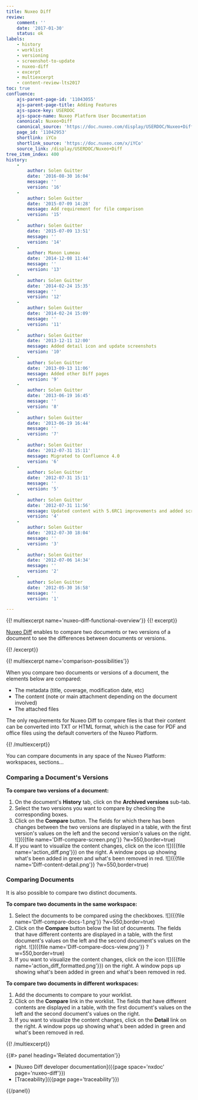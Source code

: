 ```yaml
---
title: Nuxeo Diff
review:
    comment: ''
    date: '2017-01-30'
    status: ok
labels:
    - history
    - worklist
    - versioning
    - screenshot-to-update
    - nuxeo-diff
    - excerpt
    - multiexcerpt
    - content-review-lts2017
toc: true
confluence:
    ajs-parent-page-id: '11043055'
    ajs-parent-page-title: Adding Features
    ajs-space-key: USERDOC
    ajs-space-name: Nuxeo Platform User Documentation
    canonical: Nuxeo+Diff
    canonical_source: 'https://doc.nuxeo.com/display/USERDOC/Nuxeo+Diff'
    page_id: '11042953'
    shortlink: iYCo
    shortlink_source: 'https://doc.nuxeo.com/x/iYCo'
    source_link: /display/USERDOC/Nuxeo+Diff
tree_item_index: 400
history:
    - 
        author: Solen Guitter
        date: '2016-08-30 16:04'
        message: ''
        version: '16'
    - 
        author: Solen Guitter
        date: '2015-07-09 14:28'
        message: Add requirement for file comparison
        version: '15'
    - 
        author: Solen Guitter
        date: '2015-07-09 13:51'
        message: ''
        version: '14'
    - 
        author: Manon Lumeau
        date: '2014-12-08 11:44'
        message: ''
        version: '13'
    - 
        author: Solen Guitter
        date: '2014-02-24 15:35'
        message: ''
        version: '12'
    - 
        author: Solen Guitter
        date: '2014-02-24 15:09'
        message: ''
        version: '11'
    - 
        author: Solen Guitter
        date: '2013-12-11 12:00'
        message: Added detail icon and update screenshots
        version: '10'
    - 
        author: Solen Guitter
        date: '2013-09-13 11:06'
        message: Added other Diff pages
        version: '9'
    - 
        author: Solen Guitter
        date: '2013-06-19 16:45'
        message: ''
        version: '8'
    - 
        author: Solen Guitter
        date: '2013-06-19 16:44'
        message: ''
        version: '7'
    - 
        author: Solen Guitter
        date: '2012-07-31 15:11'
        message: Migrated to Confluence 4.0
        version: '6'
    - 
        author: Solen Guitter
        date: '2012-07-31 15:11'
        message: ''
        version: '5'
    - 
        author: Solen Guitter
        date: '2012-07-31 11:56'
        message: Updated content with 5.6RC1 improvements and added screenshots
        version: '4'
    - 
        author: Solen Guitter
        date: '2012-07-30 18:04'
        message: ''
        version: '3'
    - 
        author: Solen Guitter
        date: '2012-07-06 14:34'
        message: ''
        version: '2'
    - 
        author: Solen Guitter
        date: '2012-05-30 16:58'
        message: ''
        version: '1'

---
```

{{! multiexcerpt name='nuxeo-diff-functional-overview'}}
{{! excerpt}}

[Nuxeo Diff](https://connect.nuxeo.com/nuxeo/site/marketplace/package/nuxeo-diff) enables to compare two documents or two versions of a document to see the differences between documents or versions.

{{! /excerpt}}

{{! multiexcerpt name='comparison-possibilities'}}

When you compare two documents or versions of a document, the elements below are compared:

*   The metadata (title, coverage, modification date, etc)
*   The content (note or main attachment depending on the document involved)
*   The attached files

The only requirements for Nuxeo Diff to compare files is that their content can be converted into TXT or HTML format, which is the case for PDF and office files using the default converters of the Nuxeo Platform.

{{! /multiexcerpt}}

You can compare documents in any space of the Nuxeo Platform: workspaces, sections...

### Comparing a Document's Versions

**To compare two versions of a document:**

1.  On the document's **History** tab, click on the **Archived versions** sub-tab.
2.  Select the two versions you want to compare by checking the corresponding boxes.
3.  Click on the **Compare** button.
    The fields for which there has been changes between the two versions are displayed in a table, with the first version's values on the left and the second version's values on the right.
    ![]({{file name='Diff-compare-screen.png'}} ?w=550,border=true)
4.  If you want to visualize the content changes, click on the icon ![]({{file name='action_diff.png'}}) on the right.
    A window pops up showing what's been added in green and what's been removed in red.
    ![]({{file name='Diff-content-detail.png'}} ?w=550,border=true)

### Comparing Documents

It is also possible to compare two distinct documents.

**To compare two documents in the same workspace:**

1.  Select the documents to be compared using the checkboxes.
    ![]({{file name='Diff-compare-docs-1.png'}} ?w=550,border=true)
2.  Click on the **Compare** button below the list of documents.
    The fields that have different contents are displayed in a table, with the first document's values on the left and the second document's values on the right.
    ![]({{file name='Diff-compare-docs-view.png'}} ?w=550,border=true)
3.  If you want to visualize the content changes, click on the icon ![]({{file name='action_diff_formatted.png'}}) on the right.
    A window pops up showing what's been added in green and what's been removed in red.

**To compare two documents in different workspaces:**

1.  Add the documents to compare to your worklist.
2.  Click on the **Compare** link in the worklist.
    The fields that have different contents are displayed in a table, with the first document's values on the left and the second document's values on the right.
3.  If you want to visualize the content changes, click on the **Detail** link on the right.
    A window pops up showing what's been added in green and what's been removed in red.

{{! /multiexcerpt}}

<div class="row" data-equalizer data-equalize-on="medium">
<div class="column medium-6">
{{#> panel heading='Related documentation'}}

- [Nuxeo Diff developer documentation]({{page space='nxdoc' page='nuxeo-diff'}})
- [Traceability]({{page page='traceability'}})

{{/panel}}
</div>

<div class="column medium-6">

&nbsp;

</div>
</div>
